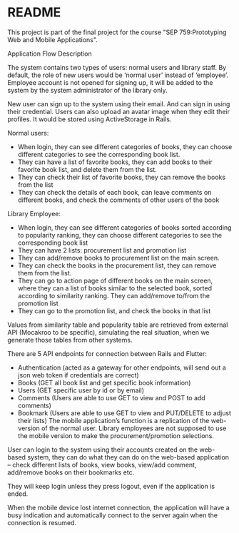 # README

This project is part of the final project for the course "SEP 759:Prototyping Web and Mobile Applications".

Application Flow Description 

The system contains two types of users: normal users and library staff. By default, the role of new users would be ‘normal user’ instead of ‘employee’. Employee account is not opened for signing up, it will be added to the system by the system administrator of the library only.

New user can sign up to the system using their email. And can sign in using their credential. Users can also upload an avatar image when they edit their profiles. It would be stored using ActiveStorage in Rails. 

Normal users:
*	When login, they can see different categories of books, they can choose different categories to see the corresponding book list.
*	They can have a list of favorite books, they can add books to their favorite book list, and delete them from the list.
* They can check their list of favorite books, they can remove the books from the list
*	They can check the details of each book, can leave comments on different books, and check the comments of other users of the book

Library Employee:
*	When login, they can see different categories of books sorted according to popularity ranking, they can choose different categories to see the corresponding book list 
*	They can have 2 lists: procurement list and promotion list
*	They can add/remove books to procurement list on the main screen.
*	They can check the books in the procurement list, they can remove them from the list.
*	They can go to action page of different books on the main screen, where they can a list of books similar to the selected book, sorted according to similarity ranking. They can add/remove to/from the promotion list
*	They can go to the promotion list, and check the books in that list

Values from similarity table and popularity table are retrieved from external API (Mocakroo to be specific), simulating the real situation, when we generate those tables from other systems.

There are 5 API endpoints for connection between Rails and Flutter:
*	Authentication (acted as a gateway for other endpoints, will send out a json web token if credentials are correct)
*	Books (GET all book list and get specific book information)
*	Users (GET specific user by id or by email)
*	Comments (Users are able to use GET to view and POST to add comments)
*	Bookmark (Users are able to use GET to view and PUT/DELETE to adjust their lists)
The mobile application’s function is a replication of the web-version of the normal user. Library employees are not supposed to use the mobile version to make the procurement/promotion selections.

User can login to the system using their accounts created on the web-based system, they can do what they can do on the web-based application – check different lists of books,  view books, view/add comment, add/remove books on their bookmarks etc.

They will keep login unless they press logout, even if the application is ended.

When the mobile device lost internet connection, the application will have a busy indication and automatically connect to the server again when the connection is resumed.


